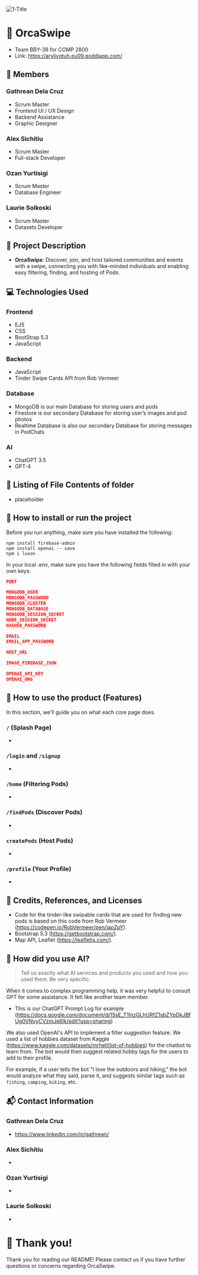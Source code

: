 ![1-Title](https://github.com/gathrean/2800-202310-BBY38/assets/77172769/342627a2-d3ce-48b9-af8b-f39e5a742f9b)

# 🐋 OrcaSwipe
- Team BBY-38 for COMP 2800
- Link: https://arylivqtuh.eu09.qoddiapp.com/

## 👏 Members

### Gathrean Dela Cruz
- Scrum Master
- Frontend UI / UX Design
- Backend Assistance
- Graphic Designer

### Alex Sichitiu
- Scrum Master
- Full-stack Developer

### Ozan Yurtisigi
- Scrum Master
- Database Engineer

### Laurie Solkoski
- Scrum Master
- Datasets Developer

## 📖 Project Description

- <b>OrcaSwipe</b>: Discover, join, and host tailored communities and events with a swipe, connecting you with like-minded individuals and enabling easy filtering, finding, and hosting of Pods.

## 💻 Technologies Used

### Frontend
- EJS
- CSS
- BootStrap 5.3
- JavaScript

### Backend
- JavaScript
- Tinder Swipe Cards API from Rob Vermeer

### Database
- MongoDB is our main Database for storing users and pods
- Firestore is our secondary Database for storing user’s images and pod photos
- Realtime Database is also our secondary Database for storing messages in PodChats

### AI
- ChatGPT 3.5
- GPT-4

## 📁 Listing of File Contents of folder

- placeholder

## 💾 How to install or run the project

Before you run anything, make sure you have installed the following:
```terminal
npm install firebase-admin
npm install openai -- save
npm i luxon
```


In your local .env, make sure you have the following fields filled in with your own keys:
```json
PORT

MONGODB_USER
MONGODB_PASSWORD
MONGODB_CLUSTER
MONGODB_DATABASE
MONGODB_SESSION_SECRET
NODE_SESSION_SECRET
HASHED_PASSWORD

EMAIL
EMAIL_APP_PASSWORD

HOST_URL

IMAGE_FIREBASE_JSON

OPENAI_API_KEY
OPENAI_ORG
```

## 📲 How to use the product (Features)

In this section, we'll guide you on what each core page does.

### `/` (Splash Page)

- 

### `/login` and `/signup`
- 

### `/home` (Filtering Pods)

- 

### `/findPods` (Discover Pods)

- 

### `createPods` (Host Pods)

- 

### `/profile` (Your Profile)

- 


## 🤝 Credits, References, and Licenses

- Code for the tinder-like swipable cards that are used for finding new pods is based on this code from Rob Vermeer (https://codepen.io/RobVermeer/pen/japZpY).
- Bootstrap 5.3 (https://getbootstrap.com/).
- Map API, Leaflet (https://leafletjs.com/).

## 🤖 How did you use AI?

> Tell us exactly what AI services and products you used and how you used them. Be very specific.
 
When it comes to complex programming help, it was very helpful to consult GPT for some assistance. It felt like another team member.

- This is our ChatGPT Prompt Log for example (https://docs.google.com/document/d/15sE_T1InzGLhURfZ1sbZYpDkJBfUg0VNvyCVzmJe6Ik/edit?usp=sharing)

We also used OpenAI's API to implement a filter suggestion feature. We used a list of hobbies dataset from Kaggle (https://www.kaggle.com/datasets/mrhell/list-of-hobbies) for the chatbot to learn from. The bot would then suggest related hobby tags for the users to add to their profile.

For example, if a user tells the bot "I love the outdoors and hiking," the bot would analyze what they said, parse it, and suggests similar tags such as `fishing`, `camping`, `biking`, etc.

## 📬 Contact Information

### Gathrean Dela Cruz
- https://www.linkedin.com/in/gathrean/

### Alex Sichitiu
- 

### Ozan Yurtisigi
- 

### Laurie Solkoski
- 

# 🫡 Thank you!

Thank you for reading our README! Please contact us if you have further questions or concerns regarding OrcaSwipe.
